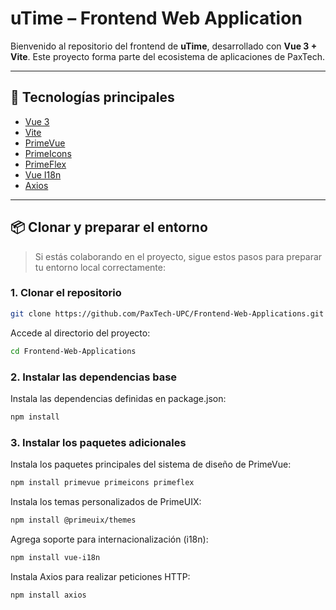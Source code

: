 # uTime – Frontend Web Application

Bienvenido al repositorio del frontend de **uTime**, desarrollado con **Vue 3 + Vite**. Este proyecto forma parte del ecosistema de aplicaciones de PaxTech.

---

## 🚀 Tecnologías principales

- [Vue 3](https://vuejs.org/)
- [Vite](https://vitejs.dev/)
- [PrimeVue](https://www.primefaces.org/primevue/)
- [PrimeIcons](https://www.primefaces.org/primevue/icons/)
- [PrimeFlex](https://www.primefaces.org/primeflex/)
- [Vue I18n](https://vue-i18n.intlify.dev/)
- [Axios](https://axios-http.com/)

---

## 📦 Clonar y preparar el entorno

> Si estás colaborando en el proyecto, sigue estos pasos para preparar tu entorno local correctamente:

### 1. Clonar el repositorio

```bash
git clone https://github.com/PaxTech-UPC/Frontend-Web-Applications.git
```

Accede al directorio del proyecto:

```bash
cd Frontend-Web-Applications
```

### 2. Instalar las dependencias base

Instala las dependencias definidas en package.json:

```bash
npm install
```

### 3. Instalar los paquetes adicionales

Instala los paquetes principales del sistema de diseño de PrimeVue:

```bash
npm install primevue primeicons primeflex
```

Instala los temas personalizados de PrimeUIX:

```bash
npm install @primeuix/themes
```

Agrega soporte para internacionalización (i18n):

```bash
npm install vue-i18n
```

Instala Axios para realizar peticiones HTTP:

```bash
npm install axios
```


